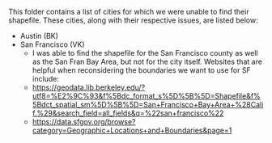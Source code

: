 This folder contains a list of cities for which we were unable to find their shapefile. These cities, along with their respective issues, are listed below: 

- Austin (BK)
- San Francisco (VK)
  - I was able to find the shapefile for the San Francisco county as well as the San Fran Bay Area, but not for the city itself. Websites that are helpful when reconsidering the boundaries we want to use for SF include:
   - https://geodata.lib.berkeley.edu/?utf8=%E2%9C%93&f%5Bdc_format_s%5D%5B%5D=Shapefile&f%5Bdct_spatial_sm%5D%5B%5D=San+Francisco+Bay+Area+%28Calif.%29&search_field=all_fields&q=%22san+francisco%22 
   - https://data.sfgov.org/browse?category=Geographic+Locations+and+Boundaries&page=1 
